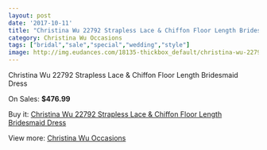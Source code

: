 ```yaml
---
layout: post
date: '2017-10-11'
title: "Christina Wu 22792 Strapless Lace & Chiffon Floor Length Bridesmaid Dress"
category: Christina Wu Occasions
tags: ["bridal","sale","special","wedding","style"]
image: http://img.eudances.com/18135-thickbox_default/christina-wu-22792-strapless-lace-chiffon-floor-length-bridesmaid-dress.jpg
---
```

Christina Wu 22792 Strapless Lace & Chiffon Floor Length Bridesmaid Dress

On Sales: **$476.99**
<a href="https://www.eudances.com/en/christina-wu-occasions/5284-christina-wu-22792-strapless-lace-chiffon-floor-length-bridesmaid-dress.html"><amp-img layout="responsive" width="600" height="600" src="//img.eudances.com/18135-thickbox_default/christina-wu-22792-strapless-lace-chiffon-floor-length-bridesmaid-dress.jpg" alt="Christina Wu 22792 Strapless Lace & Chiffon Floor Length Bridesmaid Dress 0" /></a>
<a href="https://www.eudances.com/en/christina-wu-occasions/5284-christina-wu-22792-strapless-lace-chiffon-floor-length-bridesmaid-dress.html"><amp-img layout="responsive" width="600" height="600" src="//img.eudances.com/18136-thickbox_default/christina-wu-22792-strapless-lace-chiffon-floor-length-bridesmaid-dress.jpg" alt="Christina Wu 22792 Strapless Lace & Chiffon Floor Length Bridesmaid Dress 1" /></a>

Buy it: [Christina Wu 22792 Strapless Lace & Chiffon Floor Length Bridesmaid Dress](https://www.eudances.com/en/christina-wu-occasions/5284-christina-wu-22792-strapless-lace-chiffon-floor-length-bridesmaid-dress.html "Christina Wu 22792 Strapless Lace & Chiffon Floor Length Bridesmaid Dress")

View more: [Christina Wu Occasions](https://www.eudances.com/en/59-christina-wu-occasions "Christina Wu Occasions")